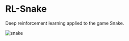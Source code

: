 # RL-Snake
Deep reinforcement learning applied to the game Snake.

![snake](https://media.giphy.com/media/dJ1parwVgm8NVCXO0Y/giphy.gif)
